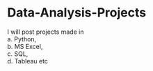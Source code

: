 # Data-Analysis-Projects
I will post projects made in <br>
  a. Python, <br>
  b. MS Excel, <br>
  c. SQL, <br>
  d. Tableau etc
